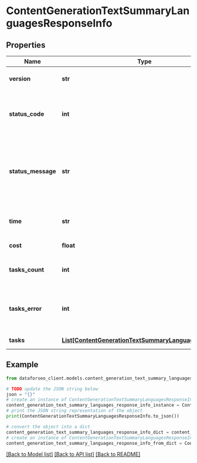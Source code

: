 # ContentGenerationTextSummaryLanguagesResponseInfo


## Properties

Name | Type | Description | Notes
------------ | ------------- | ------------- | -------------
**version** | **str** | the current version of the API | [optional] 
**status_code** | **int** | general status code you can find the full list of the response codes here | [optional] 
**status_message** | **str** | general informational message you can find the full list of general informational messages here | [optional] 
**time** | **str** | total execution time, seconds | [optional] 
**cost** | **float** | total tasks cost, USD | [optional] 
**tasks_count** | **int** | the number of tasks in the tasks array | [optional] 
**tasks_error** | **int** | the number of tasks in the tasks array returned with an error | [optional] 
**tasks** | [**List[ContentGenerationTextSummaryLanguagesTaskInfo]**](ContentGenerationTextSummaryLanguagesTaskInfo.md) | array of tasks | [optional] 

## Example

```python
from dataforseo_client.models.content_generation_text_summary_languages_response_info import ContentGenerationTextSummaryLanguagesResponseInfo

# TODO update the JSON string below
json = "{}"
# create an instance of ContentGenerationTextSummaryLanguagesResponseInfo from a JSON string
content_generation_text_summary_languages_response_info_instance = ContentGenerationTextSummaryLanguagesResponseInfo.from_json(json)
# print the JSON string representation of the object
print(ContentGenerationTextSummaryLanguagesResponseInfo.to_json())

# convert the object into a dict
content_generation_text_summary_languages_response_info_dict = content_generation_text_summary_languages_response_info_instance.to_dict()
# create an instance of ContentGenerationTextSummaryLanguagesResponseInfo from a dict
content_generation_text_summary_languages_response_info_from_dict = ContentGenerationTextSummaryLanguagesResponseInfo.from_dict(content_generation_text_summary_languages_response_info_dict)
```
[[Back to Model list]](../README.md#documentation-for-models) [[Back to API list]](../README.md#documentation-for-api-endpoints) [[Back to README]](../README.md)


